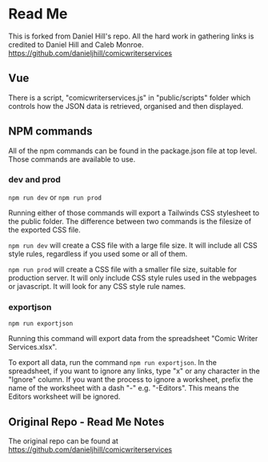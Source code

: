 # Read Me

This is forked from Daniel Hill's repo. All the hard work in gathering links is credited to Daniel Hill and Caleb Monroe. https://github.com/danieljhill/comicwriterservices

## Vue

There is a script, "comicwriterservices.js" in "public/scripts" folder which controls how the JSON data is retrieved, organised and then displayed. 

## NPM commands

All of the npm commands can be found in the package.json file at top level. Those commands are available to use.

### dev and prod

```npm run dev``` or ```npm run prod```

Running either of those commands will export a Tailwinds CSS stylesheet to the public folder. The difference between two commands is the filesize of the exported CSS file. 

```npm run dev``` will create a CSS file with a large file size. It will include all CSS style rules, regardless if you used some or all of them. 

```npm run prod``` will create a CSS file with a smaller file size, suitable for production server. It will only include CSS style rules used in the webpages or javascript. It will look for any CSS style rule names.

### exportjson

```npm run exportjson```

Running this command will export data from the spreadsheet "Comic Writer Services.xlsx". 

To export all data, run the command ```npm run exportjson```. In the spreadsheet, if you want to ignore any links, type "x" or any character in the "Ignore" column. If you want the process to ignore a worksheet, prefix the name of the worksheet with a dash "-" e.g. "-Editors". This means the Editors worksheet will be ignored.


## Original Repo - Read Me Notes

The original repo can be found at https://github.com/danieljhill/comicwriterservices